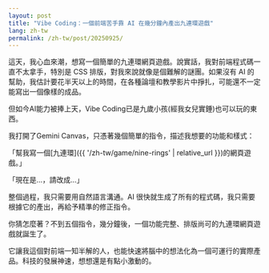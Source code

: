 ```yaml
---
layout: post
title: "Vibe Coding：一個前端苦手靠 AI 在幾分鐘內產出九連環遊戲"
lang: zh-tw
permalink: /zh-tw/post/20250925/
---
```

這天，我心血來潮，想寫一個簡單的九連環網頁遊戲。說實話，我對前端程式碼一直不太拿手，特別是 CSS 排版，對我來說就像是個難解的謎團。如果沒有 AI 的幫助，我估計要花半天以上的時間，在各種論壇和教學影片中掙扎，可能還不一定能寫出一個像樣的成品。

但如今AI能力被捧上天，Vibe Coding已是九歲小孩(經我女兒實錘)也可以玩的東西。

我打開了Gemini Canvas，只憑著幾個簡單的指令，描述我想要的功能和樣式：

「幫我寫一個[九連環]({{ '/zh-tw/game/nine-rings' | relative_url }})的網頁遊戲。」

「現在是…，請改成…」

整個過程，我只需要用自然語言溝通。AI 很快就生成了所有的程式碼，我只需要根據它的產出，再給予精準的修正指令。

你猜怎麼著？不到五個指令，幾分鐘後，一個功能完整、排版尚可的九連環網頁遊戲就誕生了。

它讓我這個對前端一知半解的人，也能快速將腦中的想法化為一個可運行的實際產品。科技的發展神速，想想還是有點小激動的。
